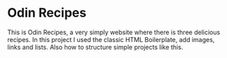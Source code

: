 # Odin Recipes
This is Odin Recipes, a very simply website where there is three delicious recipes.
In this project I used the classic HTML Boilerplate, add images, links and lists. Also how to structure simple projects like this.